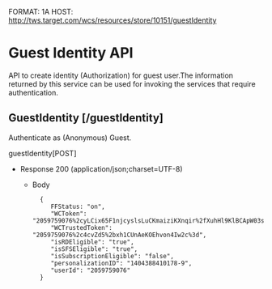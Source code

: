 FORMAT: 1A
HOST: http://tws.target.com/wcs/resources/store/10151/guestIdentity

# Guest Identity API
API to create identity (Authorization) for guest user.The information returned by this service can be used for invoking the services that require authentication.


## GuestIdentity [/guestIdentity]

Authenticate as (Anonymous) Guest.

guestIdentity[POST]

+ Response 200 (application/json;charset=UTF-8)

    + Body
    
            {
               FFStatus: "on",
               "WCToken": "2059759076%2cyLCix65F1njcyslsLuCKmaiziKXnqir%2fXuhHl9KlBCApW03sxQ7gdbBFJ8hs1wafwjIw0dlq4iBX%0aodtxI17pccik6BqLgu33R7HvrE9hVy3fJd5LwkVgeUfcWwqrb54XFUcX9sOy8av2PVeVT6kM4A%3d%3d",
               "WCTrustedToken": "2059759076%2c4cvZd5%2bxh1CUnAeKOEhvon4Iw2c%3d",
               "isRDEligible": "true",
               "isSFSEligible": "true",
               "isSubscriptionEligible": "false",
               "personalizationID": "1404388410178-9",
               "userId": "2059759076"
            }

